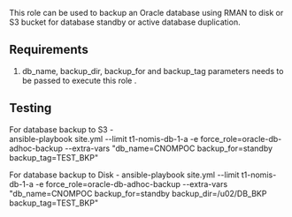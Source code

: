 This role can be used to backup an Oracle database using RMAN to disk or S3 bucket for database standby or active database duplication. 

## Requirements

1. db_name, backup_dir, backup_for and backup_tag parameters needs to be passed to execute this role .

## Testing

For database backup to S3 -  
ansible-playbook site.yml --limit t1-nomis-db-1-a   -e force_role=oracle-db-adhoc-backup --extra-vars "db_name=CNOMPOC backup_for=standby backup_tag=TEST_BKP"

For database backup to Disk - 
ansible-playbook site.yml --limit t1-nomis-db-1-a   -e force_role=oracle-db-adhoc-backup --extra-vars "db_name=CNOMPOC backup_for=standby backup_dir=/u02/DB_BKP backup_tag=TEST_BKP"
